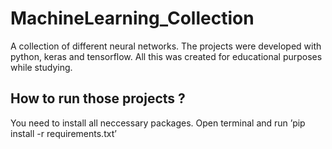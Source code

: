 # MachineLearning_Collection

A collection of different neural networks.
The projects were developed with python, keras and tensorflow.
All this was created for educational purposes while studying.

## How to run those projects ?
You need to install all neccessary packages.
Open terminal and run ’pip install -r requirements.txt’ 
